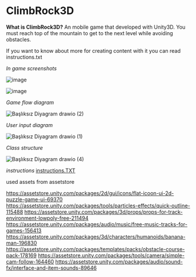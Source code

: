 # ClimbRock3D
**What is ClimbRock3D?**
An mobile game that developed with Unity3D.
You must reach top of the mountain to get to the next level while avoiding obstacles.

If you want to know about more for creating content with it you can read instructions.txt

*In game screenshots*

![image](https://user-images.githubusercontent.com/44952253/183712163-2b4abcd3-dd38-4bef-ac29-9d5772ab4db6.png)

![image](https://user-images.githubusercontent.com/44952253/183712297-3868f771-b38f-44c5-9c0d-bace109a4b2e.png)

*Game flow diagram*

![Başlıksız Diyagram drawio (2)](https://user-images.githubusercontent.com/44952253/183711446-9306e934-ed54-46c8-a4c0-69d44198ead6.png)

*User input diagram*

![Başlıksız Diyagram drawio (1)](https://user-images.githubusercontent.com/44952253/183711542-c0e3df87-03cf-4ca0-a295-32dce85e3ec9.png)

*Class structure*

![Başlıksız Diyagram drawio (4)](https://user-images.githubusercontent.com/44952253/183711322-e052d055-dbe3-4679-99b8-bf0e285ac507.png)

*instructions*
[instructions.TXT](https://github.com/sbmeteturkay/ClimbRock3D/files/9295090/instructions.TXT)


used assets from assetstore

https://assetstore.unity.com/packages/2d/gui/icons/flat-icoon-ui-2d-puzzle-game-ui-69370
https://assetstore.unity.com/packages/tools/particles-effects/quick-outline-115488
https://assetstore.unity.com/packages/3d/props/props-for-track-environment-lowpoly-free-211494
https://assetstore.unity.com/packages/audio/music/free-music-tracks-for-games-156413
https://assetstore.unity.com/packages/3d/characters/humanoids/banana-man-196830
https://assetstore.unity.com/packages/templates/packs/obstacle-course-pack-178169
https://assetstore.unity.com/packages/tools/camera/simple-cam-follow-164460
https://assetstore.unity.com/packages/audio/sound-fx/interface-and-item-sounds-89646
